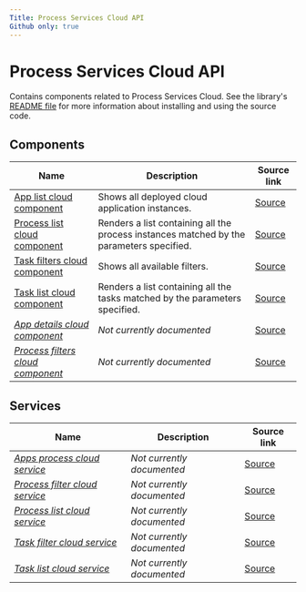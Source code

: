 ```yaml
---
Title: Process Services Cloud API
Github only: true
---
```


# Process Services Cloud API

Contains components related to Process Services Cloud.
See the library's
[README file](../../lib/process-services-cloud/README.md)
for more information about installing and using the source code.

<!--process-services-cloud start-->

## Components

| Name | Description | Source link |
| ---- | ----------- | ----------- |
| [App list cloud component](app-list-cloud.component.md) | Shows all deployed cloud application instances. | [Source](../../lib/process-services-cloud/src/lib/app-list-cloud/components/app-list-cloud.component.ts) |
| [Process list cloud component](process-list-cloud.component.md) | Renders a list containing all the process instances matched by the parameters specified. | [Source](../../lib/process-services-cloud/src/lib/process-list-cloud/components/process-list-cloud.component.ts) |
| [Task filters cloud component](task-filters-cloud.component.md) | Shows all available filters. | [Source](../../lib/process-services-cloud/src/lib/task-cloud/task-filters-cloud/task-filters-cloud.component.ts) |
| [Task list cloud component](task-list-cloud.component.md) | Renders a list containing all the tasks matched by the parameters specified. | [Source](../../lib/process-services-cloud/src/lib/task-list-cloud/components/task-list-cloud.component.ts) |
| _[App details cloud component](../../lib/process-services-cloud/src/lib/app-list-cloud/components/app-details-cloud.component.ts)_ | _Not currently documented_ | [Source](../../lib/process-services-cloud/src/lib/app-list-cloud/components/app-details-cloud.component.ts) |
| _[Process filters cloud component](../process-services-cloud/process-filters-cloud.component.md)_ | _Not currently documented_ | [Source](../../lib/process-services-cloud/src/lib/process-cloud/process-filters-cloud/process-filters-cloud.component.ts) |

## Services

| Name | Description | Source link |
| ---- | ----------- | ----------- |
| _[Apps process cloud service](../../lib/process-services-cloud/src/lib/app-list-cloud/services/apps-process-cloud.service.ts)_ | _Not currently documented_ | [Source](../../lib/process-services-cloud/src/lib/app-list-cloud/services/apps-process-cloud.service.ts) |
| _[Process filter cloud service](../../lib/process-services-cloud/src/lib/process-cloud/services/process-filter-cloud.service.ts)_ | _Not currently documented_ | [Source](../../lib/process-services-cloud/src/lib/process-cloud/services/process-filter-cloud.service.ts) |
| _[Process list cloud service](../../lib/process-services-cloud/src/lib/process-list-cloud/services/process-list-cloud.service.ts)_ | _Not currently documented_ | [Source](../../lib/process-services-cloud/src/lib/process-list-cloud/services/process-list-cloud.service.ts) |
| _[Task filter cloud service](../../lib/process-services-cloud/src/lib/task-cloud/services/task-filter-cloud.service.ts)_ | _Not currently documented_ | [Source](../../lib/process-services-cloud/src/lib/task-cloud/services/task-filter-cloud.service.ts) |
| _[Task list cloud service](../../lib/process-services-cloud/src/lib/task-list-cloud/services/task-list-cloud.service.ts)_ | _Not currently documented_ | [Source](../../lib/process-services-cloud/src/lib/task-list-cloud/services/task-list-cloud.service.ts) |

<!--process-services-cloud end-->
